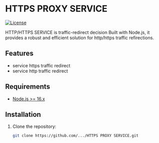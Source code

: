 # HTTPS PROXY SERVICE

[![License](https://img.shields.io/badge/License-MIT-blue.svg)](LICENSE)

HTTP/HTTPS SERVICE is traffic-redirect decision Built with Node.js, it provides a robust and efficient solution for http/https traffic refirections.

## Features

- service https traffic redirect
- service http traffic redirect

## Requirements

- [Node.js >= 16.x](https://nodejs.org/en/download/)

## Installation

1. Clone the repository:

   ```bash
   git clone https://github.com/.../HTTPS PROXY SERVICE.git
   ```
